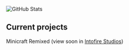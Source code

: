 ![GitHub Stats](https://github-readme-stats.vercel.app/api?username=Le1nad&theme=algolia)

## Current projects

Minicraft Remixed (view soon in [Intofire Studios](https://github.com/Intofire-Studios))
